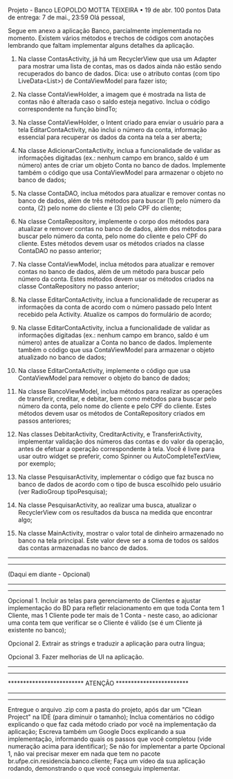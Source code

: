 Projeto - Banco
LEOPOLDO MOTTA TEIXEIRA
•
19 de abr.
100 pontos
Data de entrega: 7 de mai., 23:59
Olá pessoal,

Segue em anexo a aplicação Banco, parcialmente implementada no momento. Existem vários métodos e trechos de códigos com anotações lembrando que faltam implementar alguns detalhes da aplicação.

1. Na classe ContasActivity, já há um RecyclerView que usa um Adapter para mostrar uma lista de contas, mas os dados ainda não estão sendo recuperados do banco de dados. Dica: use o atributo contas (com tipo LiveData<List<Conta>>) de ContaViewModel para fazer isto;

2. Na classe ContaViewHolder, a imagem que é mostrada na lista de contas não é alterada caso o saldo esteja negativo. Inclua o código correspondente na função bindTo;

3. Na classe ContaViewHolder, o Intent criado para enviar o usuário para a tela EditarContaActivity, não inclui o número da conta, informação essencial para recuperar os dados da conta na tela a ser aberta;

4. Na classe AdicionarContaActivity, inclua a funcionalidade de validar as informações digitadas (ex.: nenhum campo em branco, saldo é um número) antes de criar um objeto Conta no banco de dados. Implemente também o código que usa ContaViewModel para armazenar o objeto no banco de dados;

5. Na classe ContaDAO, inclua métodos para atualizar e remover contas no banco de dados, além de três métodos para buscar (1) pelo número da conta, (2) pelo nome do cliente e (3) pelo CPF do cliente;

6. Na classe ContaRepository, implemente o corpo dos métodos para atualizar e remover contas no banco de dados, além dos métodos para buscar pelo número da conta, pelo nome do cliente e pelo CPF do cliente. Estes métodos devem usar os métodos criados na classe ContaDAO no passo anterior;

7. Na classe ContaViewModel, inclua métodos para atualizar e remover contas no banco de dados, além de um método para buscar pelo número da conta. Estes métodos devem usar os métodos criados na classe ContaRepository no passo anterior;

8. Na classe EditarContaActivity, inclua a funcionalidade de recuperar as informações da conta de acordo com o número passado pelo Intent recebido pela Activity. Atualize os campos do formulário de acordo;

9. Na classe EditarContaActivity, inclua a funcionalidade de validar as informações digitadas (ex.: nenhum campo em branco, saldo é um número) antes de atualizar a Conta no banco de dados. Implemente também o código que usa ContaViewModel para armazenar o objeto  atualizado no banco de dados;

10. Na classe EditarContaActivity, implemente o código que usa ContaViewModel para remover o objeto do banco de dados;

11. Na classe BancoViewModel, inclua métodos para realizar as operações de transferir, creditar, e debitar, bem como métodos para buscar pelo número da conta, pelo nome do cliente e pelo CPF do cliente. Estes métodos devem usar os métodos de ContaRepository criados em passos anteriores;

12. Nas classes DebitarActivity, CreditarActivity, e TransferirActivity, implementar validação dos números das contas e do valor da operação, antes de efetuar a operação correspondente à tela. Você é livre para usar outro widget se preferir, como Spinner ou AutoCompleteTextView, por exemplo;

13. Na classe PesquisarActivity, implementar o código que faz busca no banco de dados de acordo com o tipo de busca escolhido pelo usuário (ver RadioGroup tipoPesquisa);

14. Na classe PesquisarActivity, ao realizar uma busca, atualizar o RecyclerView com os resultados da busca na medida que encontrar algo;

15. Na classe MainActivity, mostrar o valor total de dinheiro armazenado no banco na tela principal. Este valor deve ser a soma de todos os saldos das contas armazenadas no banco de dados.

************************************************
************************************************
(Daqui em diante - Opcional)
************************************************
************************************************

Opcional 1. Incluir as telas para gerenciamento de Clientes e ajustar implementação do BD para refletir relacionamento em que toda Conta tem 1 Cliente, mas 1 Cliente pode ter mais de 1 Conta - neste caso, ao adicionar uma conta tem que verificar se o Cliente é válido (se é um Cliente já existente no banco);

Opcional 2. Extrair as strings e traduzir a aplicação para outra língua;

Opcional 3. Fazer melhorias de UI na aplicação.

************************************************************
************************************************************
************************* ATENÇÃO ************************
************************************************************
************************************************************
Entregue o arquivo .zip com a pasta do projeto, após dar um "Clean Project" na IDE (para diminuir o tamanho);
Inclua comentários no código explicando o que faz cada método criado por você na implementação da aplicação;
Escreva também um Google Docs explicando a sua implementação, informando quais os passos que você completou (vide numeração acima para identificar);
Se não for implementar a parte Opcional 1, não vai precisar mexer em nada que tem no pacote br.ufpe.cin.residencia.banco.cliente;
Faça um vídeo da sua aplicação rodando, demonstrando o que você conseguiu implementar.